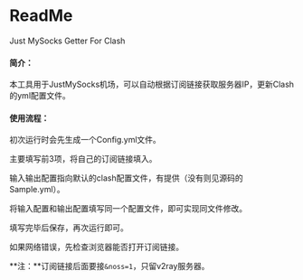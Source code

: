 ReadMe
==============

Just MySocks Getter For Clash

#### 简介：

本工具用于JustMySocks机场，可以自动根据订阅链接获取服务器IP，更新Clash的yml配置文件。



#### 使用流程：

初次运行时会先生成一个Config.yml文件。

主要填写前3项，将自己的订阅链接填入。

输入输出配置指向默认的clash配置文件，有提供（没有则见源码的Sample.yml）。

将输入配置和输出配置填写同一个配置文件，即可实现同文件修改。

填写完毕后保存，再次运行即可。

如果网络错误，先检查浏览器能否打开订阅链接。



**注：**订阅链接后面要接`&noss=1`，只留v2ray服务器。

